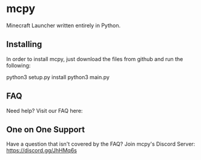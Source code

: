 # mcpy
Minecraft Launcher written entirely in Python.

## Installing

In order to install mcpy, just download the files from github and run the following:

python3 setup.py install
python3 main.py


## FAQ

Need help? Visit our FAQ here:

## One on One Support

Have a question that isn't covered by the FAQ? Join mcpy's Discord Server: https://discord.gg/JhHMq6s
